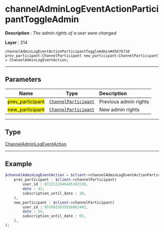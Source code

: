 # channelAdminLogEventActionParticipantToggleAdmin

**Description** : *The admin rights of a user were changed*

**Layer** : 214

```tl
channelAdminLogEventActionParticipantToggleAdmin#d5676710 prev_participant:ChannelParticipant new_participant:ChannelParticipant = ChannelAdminLogEventAction;
```

---

## Parameters

| Name | Type | Description |
| :---: | :---: | :--- |
| <mark>prev_participant</mark> | [`ChannelParticipant`](type/ChannelParticipant) | Previous admin rights |
| <mark>new_participant</mark> | [`ChannelParticipant`](type/ChannelParticipant) | New admin rights |

---

## Type

[ChannelAdminLogEventAction](type/ChannelAdminLogEventAction)

---

## Example

```php
$channelAdminLogEventAction = $client->channelAdminLogEventActionParticipantToggleAdmin(
	prev_participant : $client->channelParticipant(
		user_id : 8722122449445181538,
		date : 43,
		subscription_until_date : 18,
	),
	new_participant : $client->channelParticipant(
		user_id : 8576915835816062442,
		date : 54,
		subscription_until_date : 65,
	),
);
```